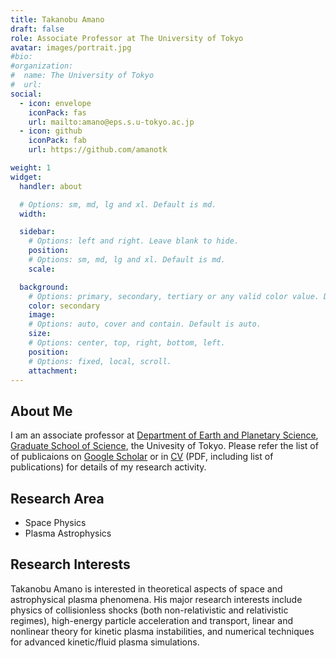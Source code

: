 ```yaml
---
title: Takanobu Amano
draft: false
role: Associate Professor at The University of Tokyo
avatar: images/portrait.jpg
#bio:
#organization:
#  name: The University of Tokyo
#  url:
social:
  - icon: envelope
    iconPack: fas
    url: mailto:amano@eps.s.u-tokyo.ac.jp
  - icon: github
    iconPack: fab
    url: https://github.com/amanotk

weight: 1
widget:
  handler: about

  # Options: sm, md, lg and xl. Default is md.
  width:

  sidebar:
    # Options: left and right. Leave blank to hide.
    position:
    # Options: sm, md, lg and xl. Default is md.
    scale:

  background:
    # Options: primary, secondary, tertiary or any valid color value. Default is primary.
    color: secondary
    image:
    # Options: auto, cover and contain. Default is auto.
    size:
    # Options: center, top, right, bottom, left.
    position:
    # Options: fixed, local, scroll.
    attachment:
---
```


## About Me
I am an associate professor at [Department of Earth and Planetary Science][2], [Graduate School of Science][1], the Univesity of Tokyo.
Please refer the list of of publicaions on [Google Scholar][4] or in [CV][6] (PDF, including list of publications) for details of my research activity.

## Research Area
- Space Physics
- Plasma Astrophysics

## Research Interests
Takanobu Amano is interested in theoretical aspects of space and astrophysical plasma phenomena. His major research interests include physics of collisionless shocks (both non-relativistic and relativistic regimes), high-energy particle acceleration and transport, linear and nonlinear theory for kinetic plasma instabilities, and numerical techniques for advanced kinetic/fluid plasma simulations.


[1]: https://www.s.u-tokyo.ac.jp/en/
[2]: http://www.eps.s.u-tokyo.ac.jp/index-en.html
[3]: http://www-space.eps.s.u-tokyo.ac.jp/en/
[4]: https://scholar.google.co.jp/citations?hl=ja&user=o23rFB8AAAAJ&view_op=list_works&sortby=pubdate"
[5]: https://www.mendeley.com/profiles/takanobu-amano/
[6]: ../files/CV-Amano.pdf
